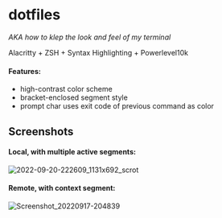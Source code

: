 # dotfiles
*AKA how to klep the look and feel of my terminal*

Alacritty + ZSH + Syntax Highlighting + Powerlevel10k

#### Features:
- high-contrast color scheme
- bracket-enclosed segment style
- prompt char uses exit code of previous command as color

## Screenshots

#### Local, with multiple active segments:
![2022-09-20-222609_1131x692_scrot](https://user-images.githubusercontent.com/26313286/192010039-0b54f2a9-1628-43a7-b55b-6c200323136e.png)

#### Remote, with context segment:
![Screenshot_20220917-204839](https://user-images.githubusercontent.com/26313286/190881541-a555a604-82c5-4fae-84c0-dc021b29e0bc.png)
